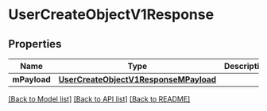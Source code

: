 # UserCreateObjectV1Response

## Properties
Name | Type | Description | Notes
------------ | ------------- | ------------- | -------------
**mPayload** | [**UserCreateObjectV1ResponseMPayload**](UserCreateObjectV1ResponseMPayload.md) |  | 

[[Back to Model list]](../README.md#documentation-for-models) [[Back to API list]](../README.md#documentation-for-api-endpoints) [[Back to README]](../README.md)


